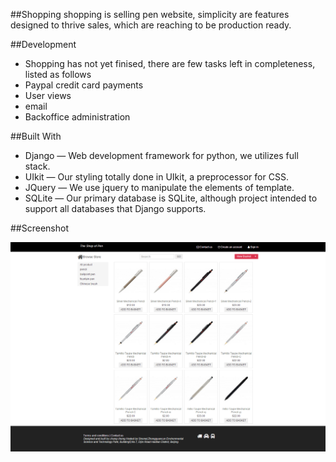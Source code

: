 ##Shopping
shopping is selling pen website, simplicity are features designed to thrive sales, which are reaching to be production ready.

##Development
- Shopping has not yet finised, there are few tasks left in completeness, listed as follows
- Paypal credit card payments
- User views
- email
- Backoffice administration 


##Built With
 - Django — Web development framework for python, we utilizes full stack.
 - UIkit — Our styling totally done in UIkit, a preprocessor for CSS.
 - JQuery — We use jquery to manipulate the elements of template.
 - SQLite — Our primary database is SQLite, although project intended to support all databases that Django supports.

##Screenshot

![此处输入图片的描述][1]


  [1]: https://raw.githubusercontent.com/zhangcheng007/shopping/master/product.png